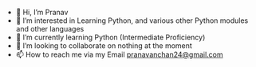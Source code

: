 - 👋 Hi, I’m Pranav 
- 👀 I’m interested in Learning Python, and various other Python modules and other languages
- 🌱 I’m currently learning Python (Intermediate Proficiency)
- 💞️ I’m looking to collaborate on nothing at the moment 
- 📫 How to reach me via my Email pranavanchan24@gmail.com

<!---
pots23/pots23 is a ✨ special ✨ repository because its `README.md` (this file) appears on your GitHub profile.
You can click the Preview link to take a look at your changes.
--->
